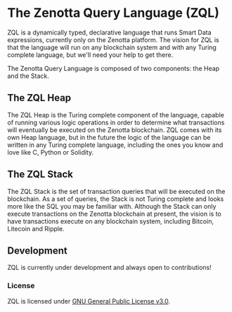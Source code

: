# The Zenotta Query Language (ZQL)

ZQL is a dynamically typed, declarative language that runs Smart Data expressions, currently only on the Zenotta platform. The vision for ZQL is that the language will run on any blockchain system and with any Turing complete language, but we'll need your help to get 
there.

The Zenotta Query Language is composed of two components: the Heap and the Stack.

## The ZQL Heap

The ZQL Heap is the Turing complete component of the language, capable of running various logic operations in order to determine what 
transactions will eventually be executed on the Zenotta blockchain. ZQL comes with its own Heap language, but in the future the logic 
of the language can be written in any Turing complete language, including the ones you know and love like C, Python or Solidity.

## The ZQL Stack

The ZQL Stack is the set of transaction queries that will be executed on the blockchain. As a set of queries, the Stack is not Turing 
complete and looks more like the SQL you may be familiar with. Although the Stack can only execute transactions on the Zenotta blockchain at present, the vision is to have transactions execute on any blockchain system, including Bitcoin, Litecoin and Ripple.

## Development

ZQL is currently under development and always open to contributions! 

### License

ZQL is licensed under [GNU General Public License v3.0](https://github.com/zenotta/zql/blob/master/LICENSE.txt).

